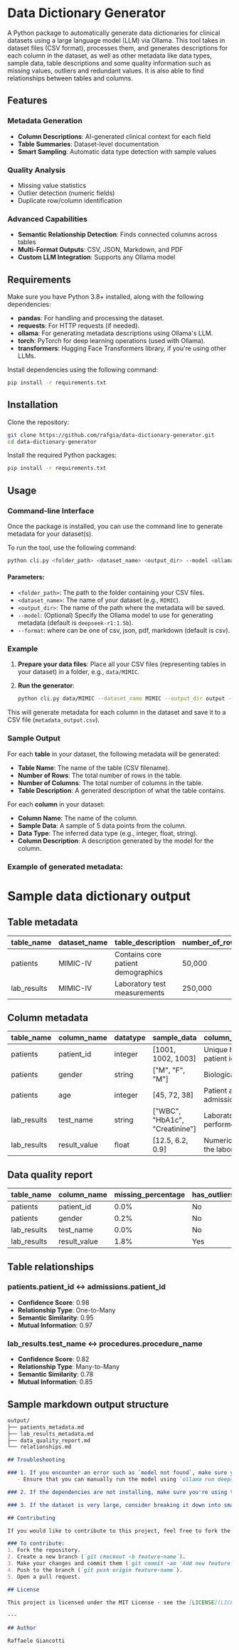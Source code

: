 # Data Dictionary Generator

A Python package to automatically generate data dictionaries for clinical datasets using a large language model (LLM) via Ollama. This tool takes in dataset files (CSV format), processes them, and generates descriptions for each column in the dataset, as well as other metadata like data types, sample data, table descriptions and some quality information such as missing values, outliers and redundant values. It is also able to find relationships between tables and columns.

## Features
### Metadata Generation
- **Column Descriptions**: AI-generated clinical context for each field
- **Table Summaries**: Dataset-level documentation
- **Smart Sampling**: Automatic data type detection with sample values

### Quality Analysis
- Missing value statistics
- Outlier detection (numeric fields)
- Duplicate row/column identification

### Advanced Capabilities
- **Semantic Relationship Detection**: Finds connected columns across tables
- **Multi-Format Outputs**: CSV, JSON, Markdown, and PDF
- **Custom LLM Integration**: Supports any Ollama model

## Requirements

Make sure you have Python 3.8+ installed, along with the following dependencies:

- **pandas**: For handling and processing the dataset.
- **requests**: For HTTP requests (if needed).
- **ollama**: For generating metadata descriptions using Ollama's LLM.
- **torch**: PyTorch for deep learning operations (used with Ollama).
- **transformers**: Hugging Face Transformers library, if you're using other LLMs.

Install dependencies using the following command:
```bash
pip install -r requirements.txt
```

## Installation

Clone the repository:

```bash
git clone https://github.com/rafgia/data-dictionary-generator.git
cd data-dictionary-generator
```

Install the required Python packages:

```bash
pip install -r requirements.txt
```

## Usage

### Command-line Interface

Once the package is installed, you can use the command line to generate metadata for your dataset(s).

To run the tool, use the following command:

```bash
python cli.py <folder_path> <dataset_name> <output_dir> --model <ollama_model> --format <format>
```

#### Parameters:
- `<folder_path>`: The path to the folder containing your CSV files.
- `<dataset_name>`: The name of your dataset (e.g., `MIMIC`).
- `<output_dir>`: The name of the path where the metadata will be saved.
- `--model`: (Optional) Specify the Ollama model to use for generating metadata (default is `deepseek-r1:1.5b`).
- `--format`: where <format> can be one of csv, json, pdf, markdown (default is csv).

### Example

1. **Prepare your data files**:
   Place all your CSV files (representing tables in your dataset) in a folder, e.g., `data/MIMIC`.

2. **Run the generator**:

   ```bash
   python cli.py data/MIMIC --dataset_name MIMIC --output_dir output --model deepseek-r1:1.5b --format csv
   ```

This will generate metadata for each column in the dataset and save it to a CSV file (`metadata_output.csv`).

### Sample Output

For each **table** in your dataset, the following metadata will be generated:
- **Table Name**: The name of the table (CSV filename).
- **Number of Rows**: The total number of rows in the table.
- **Number of Columns**: The total number of columns in the table.
- **Table Description**: A generated description of what the table contains.

For each **column** in your dataset:
- **Column Name**: The name of the column.
- **Sample Data**: A sample of 5 data points from the column.
- **Data Type**: The inferred data type (e.g., integer, float, string).
- **Column Description**: A description generated by the model for the column.

### Example of generated metadata:

# Sample data dictionary output

## Table metadata

| table_name | dataset_name | table_description                     | number_of_rows | number_of_columns |
|------------|--------------|---------------------------------------|----------------|-------------------|
| patients   | MIMIC-IV     | Contains core patient demographics    | 50,000         | 12                |
| lab_results| MIMIC-IV     | Laboratory test measurements          | 250,000        | 8                 |

## Column metadata

| table_name | column_name    | datatype | sample_data                  | column_description                          |
|------------|----------------|----------|------------------------------|---------------------------------------------|
| patients   | patient_id     | integer  | [1001, 1002, 1003]           | Unique hospital patient identifier          |
| patients   | gender         | string   | ["M", "F", "M"]              | Biological sex (M/F)                        |
| patients   | age            | integer  | [45, 72, 38]                 | Patient age at admission                    |
| lab_results| test_name      | string   | ["WBC", "HbA1c", "Creatinine"]| Laboratory test performed                   |
| lab_results| result_value   | float    | [12.5, 6.2, 0.9]             | Numeric result of the laboratory test       |

## Data quality report

| table_name | column_name    | missing_percentage | has_outliers | num_duplicates |
|------------|----------------|--------------------|--------------|----------------|
| patients   | patient_id     | 0.0%               | No           | 0              |
| patients   | gender         | 0.2%               | No           | 0              |
| lab_results| test_name      | 0.0%               | No           | 0              |
| lab_results| result_value   | 1.8%               | Yes          | 12             |

## Table relationships

### patients.patient_id ↔ admissions.patient_id
- **Confidence Score**: 0.98
- **Relationship Type**: One-to-Many
- **Semantic Similarity**: 0.95
- **Mutual Information**: 0.97

### lab_results.test_name ↔ procedures.procedure_name
- **Confidence Score**: 0.82
- **Relationship Type**: Many-to-Many
- **Semantic Similarity**: 0.78
- **Mutual Information**: 0.85

## Sample markdown output structure

```markdown
output/
├── patients_metadata.md
├── lab_results_metadata.md
├── data_quality_report.md
└── relationships.md

## Troubleshooting

### 1. If you encounter an error such as `model not found`, make sure you have set up Ollama correctly and the model is available.
   - Ensure that you can manually run the model using `ollama run deepseek-r1:1.5b` from the command line before using it in the Python script.

### 2. If the dependencies are not installing, make sure you're using the correct Python version and have all required libraries listed in `requirements.txt`.

### 3. If the dataset is very large, consider breaking it down into smaller CSV files for more efficient processing.

## Contributing

If you would like to contribute to this project, feel free to fork the repository and submit a pull request. Make sure to add tests and document any new features.

### To contribute:
1. Fork the repository.
2. Create a new branch (`git checkout -b feature-name`).
3. Make your changes and commit them (`git commit -am 'Add new feature'`).
4. Push to the branch (`git push origin feature-name`).
5. Open a pull request.

## License

This project is licensed under the MIT License - see the [LICENSE](LICENSE) file for details.

---

## Author

Raffaele Giancotti
